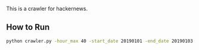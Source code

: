 This is a crawler for hackernews.

## How to Run
```bash
python crawler.py -hour_max 40 -start_date 20190101 -end_date 20190103
```
